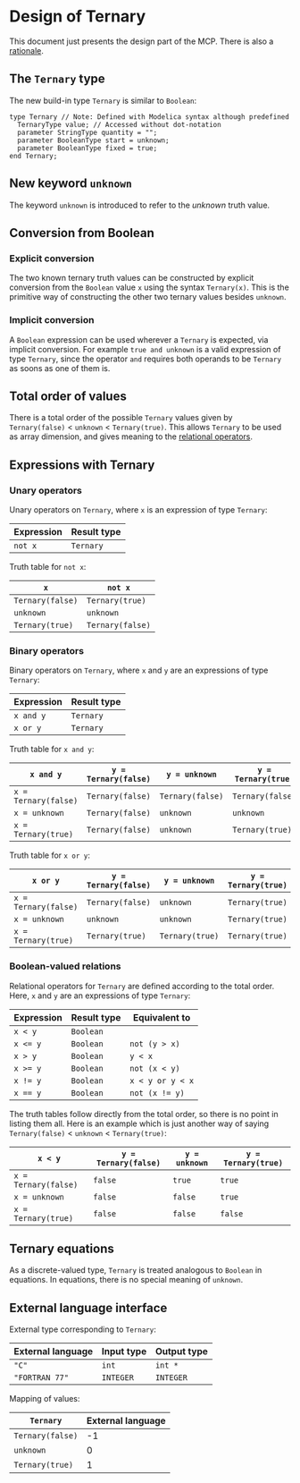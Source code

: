 # Design of Ternary
This document just presents the design part of the MCP.  There is also a [rationale](rationale.md).


## The `Ternary` type
The new build-in type `Ternary` is similar to `Boolean`:
```
type Ternary // Note: Defined with Modelica syntax although predefined
  TernaryType value; // Accessed without dot-notation
  parameter StringType quantity = "";
  parameter BooleanType start = unknown;
  parameter BooleanType fixed = true;
end Ternary;
```

## New keyword `unknown`
The keyword `unknown` is introduced to refer to the _unknown_ truth value.


## Conversion from Boolean

### Explicit conversion
The two known ternary truth values can be constructed by explicit conversion from the `Boolean` value `x` using the syntax `Ternary(x)`.  This is the primitive way of constructing the other two ternary values besides `unknown`.

### Implicit conversion
A `Boolean` expression can be used wherever a `Ternary` is expected, via implicit conversion.  For example `true and unknown` is a valid expression of type `Ternary`, since the operator `and` requires both operands to be `Ternary` as soons as one of them is.


## Total order of values
There is a total order of the possible `Ternary` values given by `Ternary(false)` < `unknown` < `Ternary(true)`.  This allows `Ternary` to be used as array dimension, and gives meaning to the [relational operators](#Boolean-valued-relations).


## Expressions with Ternary

### Unary operators
Unary operators on `Ternary`, where `x` is an expression of type `Ternary`:

| Expression    | Result type   |
| ------------- | ------------- |
| `not x`       | `Ternary`     |

Truth table for `not x`:

| `x`              | `not x`          |
| ---------------- | ---------------- |
| `Ternary(false)` | `Ternary(true)`  |
| `unknown`        | `unknown`        |
| `Ternary(true)`  | `Ternary(false)` |


### Binary operators
Binary operators on `Ternary`, where `x` and `y` are an expressions of type `Ternary`:

| Expression    | Result type   |
| ------------- | ------------- |
| `x and y`     | `Ternary`     |
| `x or y`      | `Ternary`     |

Truth table for `x and y`:

| `x and y`            | `y = Ternary(false)` | `y = unknown`    | `y = Ternary(true)` |
| -------------------- | -------------------- | ---------------- | ------------------- |
| `x = Ternary(false)` | `Ternary(false)`     | `Ternary(false)` | `Ternary(false)`    |
| `x = unknown`        | `Ternary(false)`     | `unknown`        | `unknown`           |
| `x = Ternary(true)`  | `Ternary(false)`     | `unknown`        | `Ternary(true)`     |

Truth table for `x or y`:

| `x or y`             | `y = Ternary(false)` | `y = unknown`    | `y = Ternary(true)` |
| -------------------- | -------------------- | ---------------- | ------------------- |
| `x = Ternary(false)` | `Ternary(false)`     | `unknown`        | `Ternary(true)`     |
| `x = unknown`        | `unknown`            | `unknown`        | `Ternary(true)`     |
| `x = Ternary(true)`  | `Ternary(true)`      | `Ternary(true)`  | `Ternary(true)`     |


### Boolean-valued relations
Relational operators for `Ternary` are defined according to the total order.  Here, `x` and `y` are an expressions of type `Ternary`:

| Expression    | Result type   | Equivalent to    |
| ------------- | ------------- | ---------------- |
| `x < y`       | `Boolean`     |                  |
| `x <= y`      | `Boolean`     | `not (y > x)`    |
| `x > y`       | `Boolean`     | `y < x`          |
| `x >= y`      | `Boolean`     | `not (x < y)`    |
| `x != y`      | `Boolean`     | `x < y or y < x` |
| `x == y`      | `Boolean`     | `not (x != y)`   |

The truth tables follow directly from the total order, so there is no point in listing them all.  Here is an example which is just another way of saying `Ternary(false)` < `unknown` < `Ternary(true)`:

| `x < y`              | `y = Ternary(false)` | `y = unknown`    | `y = Ternary(true)` |
| -------------------- | -------------------- | ---------------- | ------------------- |
| `x = Ternary(false)` | `false`              | `true`           | `true`              |
| `x = unknown`        | `false`              | `false`          | `true`              |
| `x = Ternary(true)`  | `false`              | `false`          | `false`             |


## Ternary equations
As a discrete-valued type, `Ternary` is treated analogous to `Boolean` in equations.  In equations, there is no special meaning of `unknown`.


## External language interface
External type corresponding to `Ternary`:

| External language | Input type    | Output type   |
| ----------------- | ------------- | ------------- |
| `"C"`             | `int`         | `int *`       |
| `"FORTRAN 77"`    | `INTEGER`     | `INTEGER`     |

Mapping of values:

| `Ternary`         | External language |
| ----------------- | ----------------- |
| `Ternary(false)`  | -1                |
| `unknown`         | 0                 |
| `Ternary(true)`   | 1                 |
